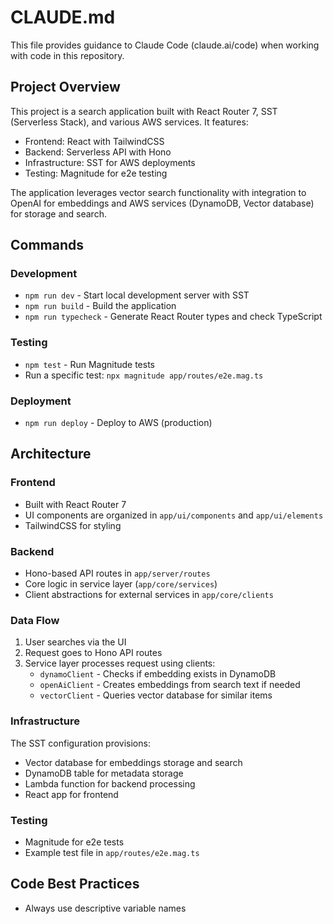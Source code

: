 # CLAUDE.md

This file provides guidance to Claude Code (claude.ai/code) when working with code in this repository.

## Project Overview

This project is a search application built with React Router 7, SST (Serverless Stack), and various AWS services. It features:

- Frontend: React with TailwindCSS
- Backend: Serverless API with Hono
- Infrastructure: SST for AWS deployments
- Testing: Magnitude for e2e testing

The application leverages vector search functionality with integration to OpenAI for embeddings and AWS services (DynamoDB, Vector database) for storage and search.

## Commands

### Development
- `npm run dev` - Start local development server with SST
- `npm run build` - Build the application
- `npm run typecheck` - Generate React Router types and check TypeScript

### Testing
- `npm test` - Run Magnitude tests
- Run a specific test: `npx magnitude app/routes/e2e.mag.ts`

### Deployment
- `npm run deploy` - Deploy to AWS (production)

## Architecture

### Frontend
- Built with React Router 7
- UI components are organized in `app/ui/components` and `app/ui/elements`
- TailwindCSS for styling

### Backend
- Hono-based API routes in `app/server/routes`
- Core logic in service layer (`app/core/services`) 
- Client abstractions for external services in `app/core/clients`

### Data Flow
1. User searches via the UI
2. Request goes to Hono API routes
3. Service layer processes request using clients:
   - `dynamoClient` - Checks if embedding exists in DynamoDB
   - `openAiClient` - Creates embeddings from search text if needed
   - `vectorClient` - Queries vector database for similar items

### Infrastructure
The SST configuration provisions:
- Vector database for embeddings storage and search
- DynamoDB table for metadata storage
- Lambda function for backend processing
- React app for frontend

### Testing
- Magnitude for e2e tests
- Example test file in `app/routes/e2e.mag.ts`

## Code Best Practices
- Always use descriptive variable names